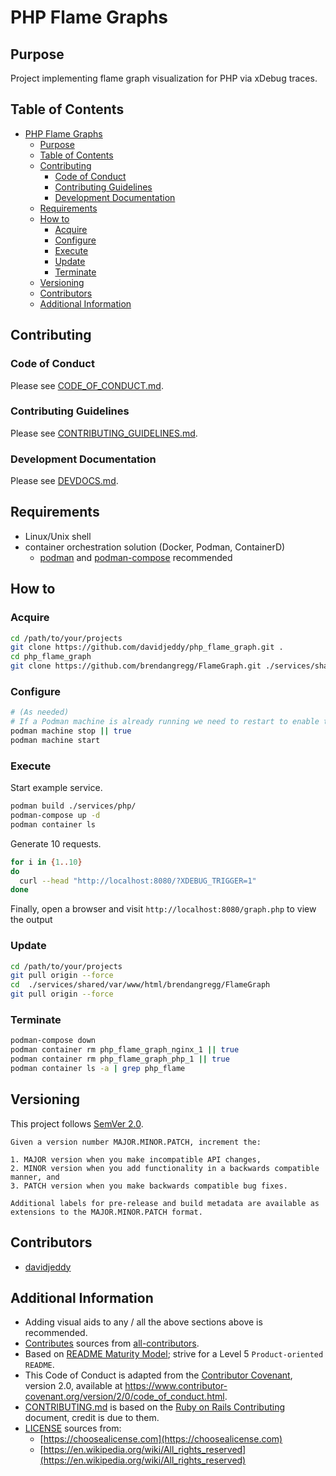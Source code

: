 # PHP Flame Graphs

## Purpose

Project implementing flame graph visualization for PHP via xDebug traces.

## Table of Contents

- [PHP Flame Graphs](#php-flame-graphs)
  - [Purpose](#purpose)
  - [Table of Contents](#table-of-contents)
  - [Contributing](#contributing)
    - [Code of Conduct](#code-of-conduct)
    - [Contributing Guidelines](#contributing-guidelines)
    - [Development Documentation](#development-documentation)
  - [Requirements](#requirements)
  - [How to](#how-to)
    - [Acquire](#acquire)
    - [Configure](#configure)
    - [Execute](#execute)
    - [Update](#update)
    - [Terminate](#terminate)
  - [Versioning](#versioning)
  - [Contributors](#contributors)
  - [Additional Information](#additional-information)

## Contributing

### Code of Conduct

Please see [CODE_OF_CONDUCT.md](./CODE_OF_CONDUCT.md).

### Contributing Guidelines

Please see [CONTRIBUTING_GUIDELINES.md](./CONTRIBUTING_GUIDELINES.md).

### Development Documentation

Please see [DEVDOCS.md](./DEVDOCS.md).

## Requirements

- Linux/Unix shell
- container orchestration solution (Docker, Podman, ContainerD)
  - [podman](https://podman.io/) and [podman-compose](https://github.com/containers/podman-compose) recommended

## How to

### Acquire

```sh
cd /path/to/your/projects
git clone https://github.com/davidjeddy/php_flame_graph.git .
cd php_flame_graph
git clone https://github.com/brendangregg/FlameGraph.git ./services/shared/var/www/html/brendangregg/FlameGraph
```

### Configure

```sh
# (As needed)
# If a Podman machine is already running we need to restart to enable the volume mounts
podman machine stop || true
podman machine start
```

### Execute

Start example service.

```sh
podman build ./services/php/
podman-compose up -d
podman container ls
```

Generate 10 requests.

```sh
for i in {1..10}
do
  curl --head "http://localhost:8080/?XDEBUG_TRIGGER=1"
done
```

Finally, open a browser and visit `http://localhost:8080/graph.php` to view the output

### Update

```sh
cd /path/to/your/projects
git pull origin --force
cd  ./services/shared/var/www/html/brendangregg/FlameGraph
git pull origin --force
```

### Terminate

```sh
podman-compose down
podman container rm php_flame_graph_nginx_1 || true
podman container rm php_flame_graph_php_1 || true
podman container ls -a | grep php_flame
```

## Versioning

This project follows [SemVer 2.0](https://semver.org/).

```quote
Given a version number MAJOR.MINOR.PATCH, increment the:

1. MAJOR version when you make incompatible API changes,
2. MINOR version when you add functionality in a backwards compatible manner, and
3. PATCH version when you make backwards compatible bug fixes.

Additional labels for pre-release and build metadata are available as extensions to the MAJOR.MINOR.PATCH format.
```

## Contributors

- [davidjeddy](https://github.com/davidjeddy)

## Additional Information

- Adding visual aids to any / all the above sections above is recommended.
- [Contributes](##Contributors) sources from [all-contributors](https://github.com/all-contributors/all-contributors).
- Based on [README Maturity Model](https://github.com/LappleApple/feedmereadmes/blob/master/README-maturity-model.md); strive for a Level 5 `Product-oriented README`.
- This Code of Conduct is adapted from the [Contributor Covenant](https://www.contributor-covenant.org), version 2.0, available at https://www.contributor-covenant.org/version/2/0/code_of_conduct.html.
- [CONTRIBUTING.md](./CONTRIBUTING.md) is based on the [Ruby on Rails Contributing](https://github.com/rails/rails/blob/master/CONTRIBUTING.md) document, credit is due to them.
- [LICENSE](./LICENSE.md) sources from:
  - [https://choosealicense.com](https://choosealicense.com)
  - [https://en.wikipedia.org/wiki/All_rights_reserved](https://en.wikipedia.org/wiki/All_rights_reserved)
